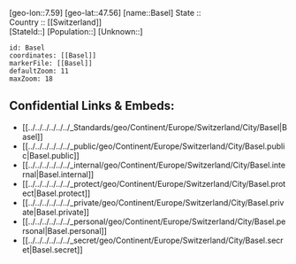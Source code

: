 ﻿---
location: [47.56,7.59] 
mapzoom: [7,12] 
mapmarker: city 
type: City
tags:
- geo/City


SpocWebEntityId: 29038
isDeleted: false
confidential: public

---
[geo-lon::7.59] 
[geo-lat::47.56] 
[name::Basel] 
State ::  
Country :: [[Switzerland]]  
[StateId::] 
[Population::] 
[Unknown::] 


```leaflet
id: Basel
coordinates: [[Basel]] 
markerFile: [[Basel]] 
defaultZoom: 11 
maxZoom: 18
```


## Confidential Links & Embeds: 
- [[../../../../../../_Standards/geo/Continent/Europe/Switzerland/City/Basel|Basel]] 
- [[../../../../../../_public/geo/Continent/Europe/Switzerland/City/Basel.public|Basel.public]] 
- [[../../../../../../_internal/geo/Continent/Europe/Switzerland/City/Basel.internal|Basel.internal]] 
- [[../../../../../../_protect/geo/Continent/Europe/Switzerland/City/Basel.protect|Basel.protect]] 
- [[../../../../../../_private/geo/Continent/Europe/Switzerland/City/Basel.private|Basel.private]] 
- [[../../../../../../_personal/geo/Continent/Europe/Switzerland/City/Basel.personal|Basel.personal]] 
- [[../../../../../../_secret/geo/Continent/Europe/Switzerland/City/Basel.secret|Basel.secret]] 
